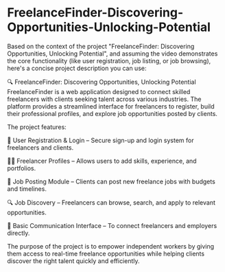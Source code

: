 # FreelanceFinder-Discovering-Opportunities-Unlocking-Potential
Based on the context of the project "FreelanceFinder: Discovering Opportunities, Unlocking Potential", and assuming the video demonstrates the core functionality (like user registration, job listing, or job browsing), here's a concise project description you can use:

🔍 FreelanceFinder: Discovering Opportunities, Unlocking Potential
FreelanceFinder is a web application designed to connect skilled freelancers with clients seeking talent across various industries. The platform provides a streamlined interface for freelancers to register, build their professional profiles, and explore job opportunities posted by clients.

The project features:

🔐 User Registration & Login – Secure sign-up and login system for freelancers and clients.

🧑‍💼 Freelancer Profiles – Allows users to add skills, experience, and portfolios.

📢 Job Posting Module – Clients can post new freelance jobs with budgets and timelines.

🔍 Job Discovery – Freelancers can browse, search, and apply to relevant opportunities.

💬 Basic Communication Interface – To connect freelancers and employers directly.

The purpose of the project is to empower independent workers by giving them access to real-time freelance opportunities while helping clients discover the right talent quickly and efficiently.

